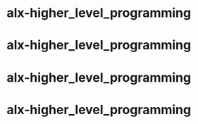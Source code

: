 # alx-higher_level_programming
# alx-higher_level_programming
# alx-higher_level_programming
# alx-higher_level_programming
